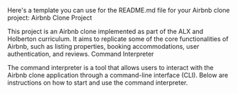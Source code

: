 Here's a template you can use for the README.md file for your Airbnb clone project:
Airbnb Clone Project

This project is an Airbnb clone implemented as part of the ALX and Holberton curriculum. It aims to replicate some of the core functionalities of Airbnb, such as listing properties, booking accommodations, user authentication, and reviews.
Command Interpreter

The command interpreter is a tool that allows users to interact with the Airbnb clone application through a command-line interface (CLI). Below are instructions on how to start and use the command interpreter.

